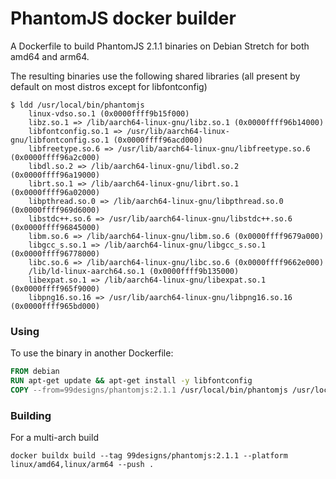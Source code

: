 # PhantomJS docker builder

A Dockerfile to build PhantomJS 2.1.1 binaries on Debian Stretch for both amd64 and arm64.

The resulting binaries use the following shared libraries (all present by default on most distros except for libfontconfig)
```
$ ldd /usr/local/bin/phantomjs
	linux-vdso.so.1 (0x0000ffff9b15f000)
	libz.so.1 => /lib/aarch64-linux-gnu/libz.so.1 (0x0000ffff96b14000)
	libfontconfig.so.1 => /usr/lib/aarch64-linux-gnu/libfontconfig.so.1 (0x0000ffff96acd000)
	libfreetype.so.6 => /usr/lib/aarch64-linux-gnu/libfreetype.so.6 (0x0000ffff96a2c000)
	libdl.so.2 => /lib/aarch64-linux-gnu/libdl.so.2 (0x0000ffff96a19000)
	librt.so.1 => /lib/aarch64-linux-gnu/librt.so.1 (0x0000ffff96a02000)
	libpthread.so.0 => /lib/aarch64-linux-gnu/libpthread.so.0 (0x0000ffff969d6000)
	libstdc++.so.6 => /usr/lib/aarch64-linux-gnu/libstdc++.so.6 (0x0000ffff96845000)
	libm.so.6 => /lib/aarch64-linux-gnu/libm.so.6 (0x0000ffff9679a000)
	libgcc_s.so.1 => /lib/aarch64-linux-gnu/libgcc_s.so.1 (0x0000ffff96778000)
	libc.so.6 => /lib/aarch64-linux-gnu/libc.so.6 (0x0000ffff9662e000)
	/lib/ld-linux-aarch64.so.1 (0x0000ffff9b135000)
	libexpat.so.1 => /lib/aarch64-linux-gnu/libexpat.so.1 (0x0000ffff965f9000)
	libpng16.so.16 => /usr/lib/aarch64-linux-gnu/libpng16.so.16 (0x0000ffff965bd000)
```

### Using

To use the binary in another Dockerfile:
```Dockerfile
FROM debian
RUN apt-get update && apt-get install -y libfontconfig
COPY --from=99designs/phantomjs:2.1.1 /usr/local/bin/phantomjs /usr/local/bin/phantomjs
```

### Building

For a multi-arch build
```
docker buildx build --tag 99designs/phantomjs:2.1.1 --platform linux/amd64,linux/arm64 --push .
```
